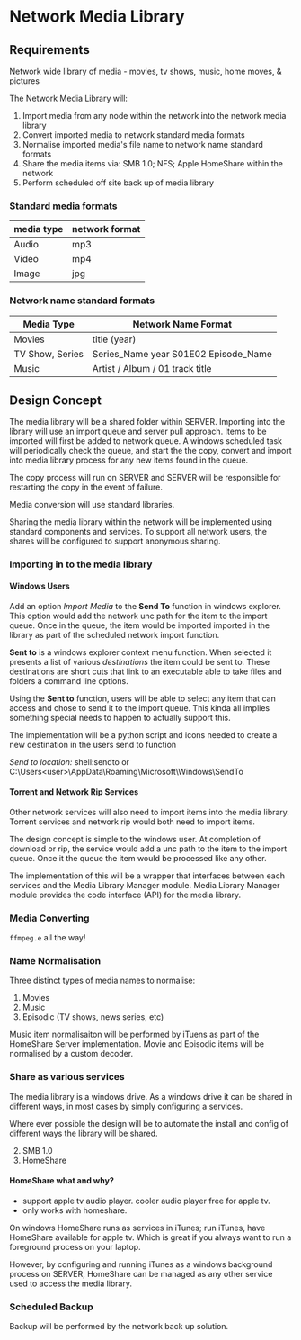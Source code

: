 # Network Media Library

## Requirements

Network wide library of media - movies, tv shows, music, home moves, & pictures

The Network Media Library will: 

1. Import  media from any node within the network into the network media library 
2. Convert imported media to network standard media formats 
3. Normalise imported media's file name to network name standard formats 
4. Share the media items via: SMB 1.0; NFS; Apple HomeShare within the network
5. Perform scheduled off site back up of media library

### Standard media formats 

| media type  | network format |
|---|---|
|Audio| mp3 |
|Video| mp4 |
|Image| jpg |

### Network name standard formats

| Media Type  | Network Name Format |
|---|---|
|Movies| title (year) |
|TV Show, Series| Series_Name year S01E02 Episode_Name | 
|Music| Artist /  Album / 01 track title |

## Design Concept 

The media library will be a shared folder within SERVER. Importing into the library will use an import queue and server pull approach. Items to be imported will first be added to network queue. A windows scheduled task will periodically check the queue, and start the the copy, convert and import into media library process for any new items found in the queue. 

The copy process will run on SERVER and SERVER will be responsible for restarting the copy in the event of failure. 

Media conversion will use standard libraries.  

Sharing the media library within the network will be implemented using standard components and services. To support all network users, the shares will be configured to support anonymous sharing. 

### Importing in to the media library 

#### Windows Users

Add an option *Import Media* to the **Send To** function in windows explorer. This option would add the network unc path for the item to the import queue. Once in the queue, the item would be imported imported in the library as part of the scheduled network import function. 

**Sent to** is a windows explorer context menu function. When selected it presents a list of various *destinations* the item could be sent to. These destinations are short cuts that link to an executable able to take files and folders a command line options. 

Using the **Sent to** function, users will be able to select any item that can access and chose to send it to the import queue. This kinda all implies something special needs to happen to actually support this. 

The implementation will be a python script and icons needed to create a new destination in the users send to function

*Send to location:* shell:sendto or C:\Users\<user>\AppData\Roaming\Microsoft\Windows\SendTo

#### Torrent and Network Rip Services

Other network services will also need to import items into the media library. Torrent services and network rip would both need to import items.

The design concept is simple to the windows user. At completion of download or rip, the service would add a unc path to the item to the import queue. Once it the queue the item would be processed like any other. 

The implementation of this will be a wrapper that interfaces between each services and the Media Library Manager module. Media Library Manager module provides the code interface (API) for the media library. 

### Media Converting

`ffmpeg.e` all the way!

### Name Normalisation  

Three distinct types of media names to normalise: 

1. Movies
2. Music
3. Episodic (TV shows, news series, etc)

Music item normalisaiton will be performed by iTuens as part of the HomeShare Server implementation. Movie and Episodic items will be normalised by a custom decoder. 

### Share as various services 

The media library is a windows drive. As a windows drive it can be shared in different ways, in most cases by simply configuring a services. 

Where ever possible the design will be to automate the install and config of different ways the library will be shared.

2. SMB 1.0
3. HomeShare

#### HomeShare what and why? 

- support apple tv audio player. cooler audio player free for apple tv. 
- only works with homeshare.

On windows HomeShare runs as services in iTunes; run iTunes, have HomeShare available for apple tv. Which is great if you always want to run a foreground process on your laptop.

However, by configuring and running iTunes as a windows background process on SERVER, HomeShare can be managed as any other service used to access the media library.


### Scheduled Backup

Backup will be performed by the network back up solution. 


